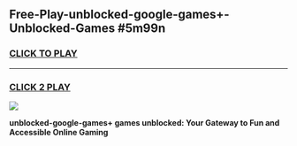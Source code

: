 
## Free-Play-unblocked-google-games+-Unblocked-Games #5m99n
<h3>
<a href="https://news.freeplayer.one?title=unblocked-google-games+&ref=8M">CLICK TO PLAY</a></h3>
<hr>

<h3>
<a href="https://news.freeplayer.one?title=unblocked-google-games+&ref=8M">CLICK 2 PLAY</a>
  
</h3>

<a href="https://news.freeplayer.one?title=unblocked-google-games+&ref=8M"><img src="https://clearcache.store/games.png"></a>


**unblocked-google-games+ games unblocked: Your Gateway to Fun and Accessible Online Gaming**
